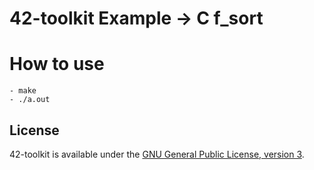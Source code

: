 42-toolkit	Example -> C f_sort
==========

# How to use

    - make
    - ./a.out

## License

42-toolkit is available under the [GNU General Public License, version 3](LICENSE).
